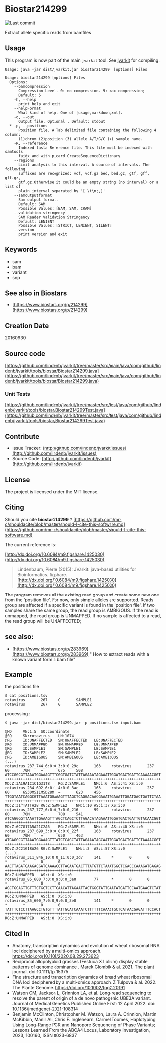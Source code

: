 # Biostar214299

![Last commit](https://img.shields.io/github/last-commit/lindenb/jvarkit.png)

Extract allele specific reads from bamfiles


## Usage


This program is now part of the main `jvarkit` tool. See [jvarkit](JvarkitCentral.md) for compiling.


```
Usage: java -jar dist/jvarkit.jar biostar214299  [options] Files

Usage: biostar214299 [options] Files
  Options:
    --bamcompression
      Compression Level. 0: no compression. 9: max compression;
      Default: 5
    -h, --help
      print help and exit
    --helpFormat
      What kind of help. One of [usage,markdown,xml].
    -o, --out
      Output file. Optional . Default: stdout
  * -p, --positions
      Position file. A Tab delimited file containing the following 4 column: 
      (1)chrom (2)position (3) allele A/T/G/C (4) sample name.
    -R, --reference
      Indexed fasta Reference file. This file must be indexed with samtools 
      faidx and with picard CreateSequenceDictionary
    --regions
      Limit analysis to this interval. A source of intervals. The following 
      suffixes are recognized: vcf, vcf.gz bed, bed.gz, gtf, gff, gff.gz, 
      gtf.gz.Otherwise it could be an empty string (no interval) or a list of 
      plain interval separated by '[ \t\n;,]'
    --samoutputformat
      Sam output format.
      Default: SAM
      Possible Values: [BAM, SAM, CRAM]
    --validation-stringency
      SAM Reader Validation Stringency
      Default: LENIENT
      Possible Values: [STRICT, LENIENT, SILENT]
    --version
      print version and exit

```


## Keywords

 * sam
 * bam
 * variant
 * snp



## See also in Biostars

 * [https://www.biostars.org/p/214299](https://www.biostars.org/p/214299)



## Creation Date

20160930

## Source code 

[https://github.com/lindenb/jvarkit/tree/master/src/main/java/com/github/lindenb/jvarkit/tools/biostar/Biostar214299.java](https://github.com/lindenb/jvarkit/tree/master/src/main/java/com/github/lindenb/jvarkit/tools/biostar/Biostar214299.java)

### Unit Tests

[https://github.com/lindenb/jvarkit/tree/master/src/test/java/com/github/lindenb/jvarkit/tools/biostar/Biostar214299Test.java](https://github.com/lindenb/jvarkit/tree/master/src/test/java/com/github/lindenb/jvarkit/tools/biostar/Biostar214299Test.java)


## Contribute

- Issue Tracker: [http://github.com/lindenb/jvarkit/issues](http://github.com/lindenb/jvarkit/issues)
- Source Code: [http://github.com/lindenb/jvarkit](http://github.com/lindenb/jvarkit)

## License

The project is licensed under the MIT license.

## Citing

Should you cite **biostar214299** ? [https://github.com/mr-c/shouldacite/blob/master/should-I-cite-this-software.md](https://github.com/mr-c/shouldacite/blob/master/should-I-cite-this-software.md)

The current reference is:

[http://dx.doi.org/10.6084/m9.figshare.1425030](http://dx.doi.org/10.6084/m9.figshare.1425030)

> Lindenbaum, Pierre (2015): JVarkit: java-based utilities for Bioinformatics. figshare.
> [http://dx.doi.org/10.6084/m9.figshare.1425030](http://dx.doi.org/10.6084/m9.figshare.1425030)


The program removes all the existing read group and create some new one from the 'position file'.
For now, only simple alleles are supported.
Reads group are affected if a specific variant is found in the 'position file'.
If two samples share the same group, the read group is AMBIGOUS.
If the read is unmapped, the read group is UNMAPPED.
If no sample is affected to a read, the read group will be UNAFFECTED;

## see also:

* [https://www.biostars.org/p/283969](https://www.biostars.org/p/283969)  " How to extract reads with a known variant form a bam file"


## Example

the positions file

```
$ cat positions.tsv
rotavirus       267     C       SAMPLE1
rotavirus       267     G       SAMPLE2
```

processing :

```
$ java -jar dist/biostar214299.jar -p positions.tsv input.bam

@HD     VN:1.5  SO:coordinate
@SQ     SN:rotavirus    LN:1074
@RG     ID:UNAFFECTED   SM:UNAFFECTED   LB:UNAFFECTED
@RG     ID:UNMAPPED     SM:UNMAPPED     LB:UNMAPPED
@RG     ID:SAMPLE1      SM:SAMPLE1      LB:SAMPLE1
@RG     ID:SAMPLE2      SM:SAMPLE2      LB:SAMPLE2
@RG     ID:AMBIGOUS     SM:AMBIGOUS     LB:AMBIGOUS
(...)
rotavirus_237_744_6:0:0_3:0:0_29c       163     rotavirus       237     60      70M     =       675     508     ATCCGGCGTTAAATGGAAAGTTTCGGTGATCTATTAGAAATAGAAATTGGATGACTGATTCAAAAACGGT  ++++++++++++++++++++++++++++++++++++++++++++++++++++++++++++++++++++++      MD:Z:3A19A1C1C1G31T8    RG:Z:SAMPLE1    NM:i:6  AS:i:41 XS:i:0
rotavirus_234_692_6:0:1_4:0:0_3ac       163     rotavirus       237     60      6S30M5I1M5D28M  =       623     456     TTGGTAATCAGGCGTTAAATGGAAAGTTTAGCTCAGGACAACGAAATAGAAATTGGATGACTGATTCTAA  ++++++++++++++++++++++++++++++++++++++++++++++++++++++++++++++++++++++      MD:Z:31^TATTA28 RG:Z:SAMPLE2    NM:i:10 AS:i:37 XS:i:0
rotavirus_237_777_6:0:0_7:0:0_216       99      rotavirus       237     60      70M     =       708     541     ATCAGGGGTTAAATTGAAAGTTTAGCTCAGCTCTTAGACATAGAAATTGGATGACTGATTGTACAACGGT  ++++++++++++++++++++++++++++++++++++++++++++++++++++++++++++++++++++++      MD:Z:6C7G17A5A21C2A6    RG:Z:SAMPLE1    NM:i:6  AS:i:40 XS:i:0
rotavirus_237_699_3:0:0_8:0:0_22f       163     rotavirus       237     60      70M     =       650     463     ATGAGGCGTTAAATGGAAAGTTTATCTCAGCTATTAGAAATAGCAATTGGATGACTGATTCTAAAACGGT  ++++++++++++++++++++++++++++++++++++++++++++++++++++++++++++++++++++++      MD:Z:2C21G18A26 RG:Z:SAMPLE1    NM:i:3  AS:i:57 XS:i:0
(...)
rotavirus_311_846_10:0:0_11:0:0_3d7     141     *       0       0       *       *       0       0       AACTTAGATGAAGACGATCAAAACCTTAGAATGACTTTATGTTCTAAATGGCTCGACCCAAAGATGAGAG  ++++++++++++++++++++++++++++++++++++++++++++++++++++++++++++++++++++++      RG:Z:UNMAPPED   AS:i:0  XS:i:0
rotavirus_85_600_7:0:0_9:0:0_3e0        77      *       0       0       *       *       0       0       AGCTGCAGTTGTTTCTGCTCCTTCAACATTAGAATTACTGGGTATTGAATATGATTCCAATGAAGTCTAT  ++++++++++++++++++++++++++++++++++++++++++++++++++++++++++++++++++++++      RG:Z:UNMAPPED   AS:i:0  XS:i:0
rotavirus_85_600_7:0:0_9:0:0_3e0        141     *       0       0       *       *       0       0       TATTTCTCCTTAAGCCTGTGTTTTATTGCATCAAATCTTTTTTCAAACTGCTCATAACGAGATTTCCACT  ++++++++++++++++++++++++++++++++++++++++++++++++++++++++++++++++++++++      RG:Z:UNMAPPED   AS:i:0  XS:i:0
```

## Cited In

 * Anatomy, transcription dynamics and evolution of wheat ribosomal RNA loci deciphered by a multi-omics approach.  https://doi.org/10.1101/2020.08.29.273623
 * Reciprocal allopolyploid grasses (Festuca X Lolium) display stable patterns of genome dominance . Marek Glombik & al. 2021. The plant journal.  doi:10.1111/tpj.15375
 * Fine structure and transcription dynamics of bread wheat ribosomal DNA loci deciphered by a multi-omics approach. Z Tulpova & al.  2022.  The Plante Genome. https://doi.org/10.1002/tpg2.20191
 * Watson CM, Jackson L, Crinnion LA, et al. Long-read sequencing to resolve the parent of origin of a de novo pathogenic UBE3A variant. Journal of Medical Genetics Published Online First: 12 April 2022. doi: 10.1136/jmedgenet-2021-108314
 * Benjamin McClinton, Christopher M. Watson, Laura A. Crinnion, Martin McKibbin, Manir Ali, Chris F. Inglehearn, Carmel Toomes, Haplotyping Using Long-Range PCR and Nanopore Sequencing of Phase Variants; Lessons Learned From the ABCA4 Locus, Laboratory Investigation, 2023, 100160, ISSN 0023-6837


